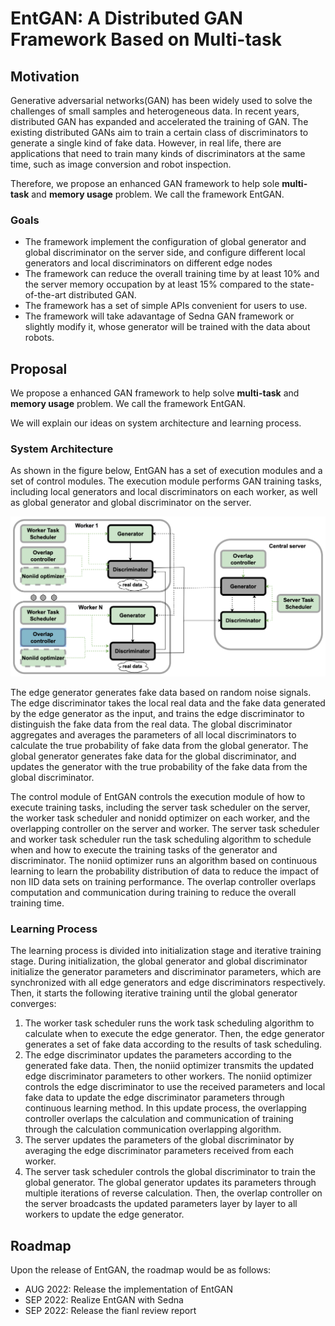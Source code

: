 # EntGAN: A Distributed GAN Framework Based on Multi-task
## Motivation

Generative adversarial networks(GAN) has been widely used to solve the challenges of small samples and heterogeneous data. In recent years, distributed GAN has expanded and accelerated the training of GAN. The existing distributed GANs aim to train a certain class of discriminators to generate a single kind of fake data. However, in real life, there are applications that need to train many kinds of discriminators at the same time, such as image conversion and robot inspection.     

Therefore, we propose an enhanced GAN framework to help sole **multi-task** and **memory usage** problem. We call the framework EntGAN.     



### Goals

* The framework implement the configuration of global generator and global discriminator on the server side, and configure different local generators and local discriminators on different edge nodes
* The framework can reduce the overall training time by at least 10% and the server memory occupation by at least 15% compared to the state-of-the-art distributed GAN.
* The framework has a set of simple APIs convenient for users to use.
* The framework will take adavantage of Sedna GAN framework or slightly modify it, whose generator will be trained with the data about robots.


## Proposal
We propose a enhanced GAN framework to help solve **multi-task** and **memory usage** problem. We call the framework EntGAN.     

We will explain our ideas on system architecture and learning process.

### System Architecture
As shown in the figure below, EntGAN has a set of execution modules and a set of control modules. The execution module performs GAN training tasks, including local generators and local discriminators on each worker, as well as global generator and global discriminator on the server.    

![](images/entgan_system.png)     

The edge generator generates fake data based on random noise signals. The edge discriminator takes the local real data and the fake data generated by the edge generator as the input, and trains the edge discriminator to distinguish the fake data from the real data. The global discriminator aggregates and averages the parameters of all local discriminators to calculate the true probability of fake data from the global generator. The global generator generates fake data for the global discriminator, and updates the generator with the true probability of the fake data from the global discriminator.   

The control module of EntGAN controls the execution module of how to execute training tasks, including the server task scheduler on the server, the worker task scheduler and nonidd optimizer on each worker, and the overlapping controller on the server and worker. The server task scheduler and worker task scheduler run the task scheduling algorithm to schedule when and how to execute the training tasks of the generator and discriminator. The noniid optimizer runs an algorithm based on continuous learning to learn the probability distribution of data to reduce the impact of non IID data sets on training performance. The overlap controller overlaps computation and communication during training to reduce the overall training time.     

### Learning Process
The learning process is divided into initialization stage and iterative training stage. During initialization, the global generator and global discriminator initialize the generator parameters and discriminator parameters, which are synchronized with all edge generators and edge discriminators respectively. Then, it starts the following iterative training until the global generator converges:    

1. The worker task scheduler runs the work task scheduling algorithm to calculate when to execute the edge generator. Then, the edge generator generates a set of fake data according to the results of task scheduling.
2. The edge discriminator updates the parameters according to the generated fake data. Then, the noniid optimizer transmits the updated edge discriminator parameters to other workers. The noniid optimizer controls the edge discriminator to use the received parameters and local fake data to update the edge discriminator parameters through continuous learning method. In this update process, the overlapping controller overlaps the calculation and communication of training through the calculation communication overlapping algorithm.
3. The server updates the parameters of the global discriminator by averaging the edge discriminator parameters received from each worker.
4. The server task scheduler controls the global discriminator to train the global generator. The global generator updates its parameters through multiple iterations of reverse calculation. Then, the overlap controller on the server broadcasts the updated parameters layer by layer to all workers to update the edge generator.


## Roadmap
Upon the release of EntGAN, the roadmap would be as follows:    
* AUG 2022: Release the implementation of EntGAN
* SEP 2022: Realize EntGAN with Sedna
* SEP 2022: Release the fianl review report 
